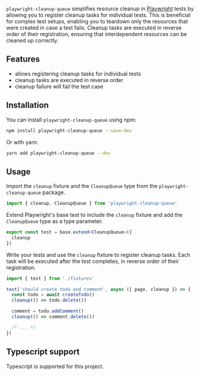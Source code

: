 `playwright-cleanup-queue` simplifies resource cleanup in [Playwright](https://playwright.dev/) tests by allowing you to register cleanup tasks for individual tests. This is beneficial for complex test setups, enabling you to teardown only the resources that were created in case a test fails. Cleanup tasks are executed in reverse order of their registration, ensuring that interdependent resources can be cleaned up correctly.

## Features

- allows registering cleanup tasks for individual tests
- cleanup tasks are executed in reverse order
- cleanup failure will fail the test case

## Installation

You can install `playwright-cleanup-queue` using npm:

```bash
npm install playwright-cleanup-queue --save-dev
```

Or with yarn:

```bash
yarn add playwright-cleanup-queue --dev
```

## Usage

Import the `cleanup` fixture and the `CleanupQueue` type from the `playwright-cleanup-queue` package.

```typescript
import { cleanup, CleanupQueue } from 'playwright-cleanup-queue'
```

Extend Playwright's base test to include the `cleanup` fixture and add the `CleanupQueue` type as a type parameter.

```typescript
export const test = base.extend<CleanupQueue>({
  cleanup
})
```

Write your tests and use the `cleanup` fixture to register cleanup tasks. Each task will be executed after the test completes, in reverse order of their registration.

```typescript
import { test } from './fixtures'

test('should create todo and comment', async ({ page, cleanup }) => {
  const todo = await createTodo()
  cleanup(() => todo.delete())

  comment = todo.addComment()
  cleanup(() => comment.delete())

  /* ... */
})
```

## Typescript support

Typescript is supported for this project.
